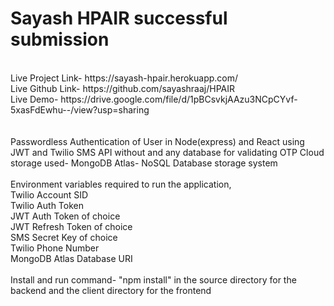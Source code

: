 # Sayash HPAIR successful submission
<br/>
Live Project Link- https://sayash-hpair.herokuapp.com/ <br/>
Live Github Link- https://github.com/sayashraaj/HPAIR <br/>
Live Demo- https://drive.google.com/file/d/1pBCsvkjAAzu3NCpCYvf-5xasFdEwhu--/view?usp=sharing<br/>
<br/><br/>
Passwordless Authentication of User in Node(express) and React using JWT and Twilio SMS API without and any database for validating OTP
Cloud storage used- MongoDB Atlas- NoSQL Database storage system<br/>
<br/>
Environment variables required to run the application,<br/>
Twilio Account SID <br/>
Twilio Auth Token <br/>
JWT Auth Token of choice <br/>
JWT Refresh Token of choice <br/>
SMS Secret Key of choice <br/>
Twilio Phone Number <br/>
MongoDB Atlas Database URI <br/>
 <br/>
Install and run command- "npm install" in the source directory for the backend and the client directory for the frontend <br/>